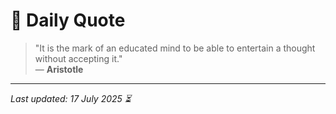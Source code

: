 # 📜 Daily Quote

> "It is the mark of an educated mind to be able to entertain a thought without accepting it."  
> — **Aristotle**

---

_Last updated: 17 July 2025 ⏳_
